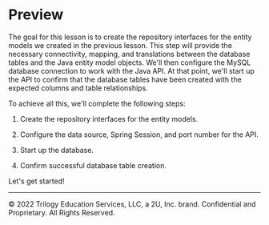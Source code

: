 # Preview

The goal for this lesson is to create the repository interfaces for the entity models we created in the previous lesson. This step will provide the necessary connectivity, mapping, and translations between the database tables and the Java entity model objects. We'll then configure the MySQL database connection to work with the Java API. At that point, we'll start up the API to confirm that the database tables have been created with the expected columns and table relationships.

To achieve all this, we'll complete the following steps:

1. Create the repository interfaces for the entity models.

2. Configure the data source, Spring Session, and port number for the API.

3. Start up the database.

4. Confirm successful database table creation.

Let's get started!

---
© 2022 Trilogy Education Services, LLC, a 2U, Inc. brand. Confidential and Proprietary. All Rights Reserved.